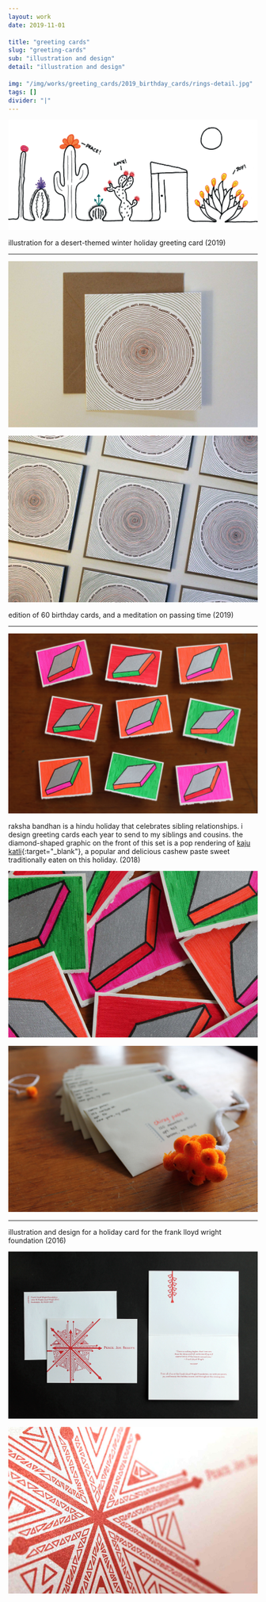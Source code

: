 ```yaml
---
layout: work
date: 2019-11-01

title: "greeting cards"
slug: "greeting-cards"
sub: "illustration and design"
detail: "illustration and design"

img: "/img/works/greeting_cards/2019_birthday_cards/rings-detail.jpg"
tags: []
divider: "|"
---
```


![desert-themed holiday card](/img/works/greeting_cards/goodman_holiday_card/goodman-card-front.png)

illustration for a desert-themed winter holiday greeting card (2019)

***

![birthday cards](/img/works/greeting_cards/2019_birthday_cards/single-card.jpg)

![birthday cards](/img/works/greeting_cards/2019_birthday_cards/card-grid.jpg)

edition of 60 birthday cards, and a meditation on passing time (2019)

***

![raksha bandhan cards](/img/works/greeting_cards/raksha_bandhan/raksha-bandhan-grid.jpg)

raksha bandhan is a hindu holiday that celebrates sibling relationships. i design greeting cards each year to send to my siblings and cousins. the diamond-shaped graphic on the front of this set is a pop rendering of [kaju katli](https://www.google.com/search?hl=en&tbm=isch&source=hp&biw=1658&bih=913&ei=Mza-XePGG4Sb5gKFiLDICg&q=kaju+katli&oq=kaju+katli&gs_l=img.3..0l10.93.1483..1670...1.0..1.412.1832.6j0j1j2j1......0....1..gws-wiz-img.....0..0i131.tMuGog0pQCE&ved=0ahUKEwijrKq0-szlAhWEjVkKHQUEDKkQ4dUDCAY&uact=5){:target="_blank"}, a popular and delicious cashew paste sweet traditionally eaten on this holiday. (2018)

![raksha bandhan cards](/img/works/greeting_cards/raksha_bandhan/raksha-bandhan-pile.jpg)

![raksha bandhan cards](/img/works/greeting_cards/raksha_bandhan/raksha-bandhan-rakhis.jpg)

***

illustration and design for a holiday card for the frank lloyd wright foundation (2016)

![holiday card](/img/works/greeting_cards/flwf_holiday_card/flwf_holiday_card_full.png)

![holiday card](/img/works/greeting_cards/flwf_holiday_card/flwf_holiday_card_detail.jpg)
